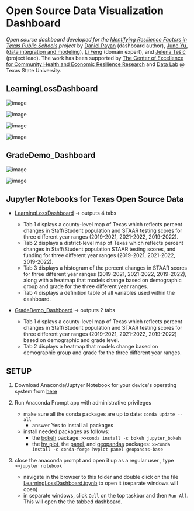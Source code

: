 # Open Source Data Visualization Dashboard


_Open source dashboard developed for the [Identifying Resilience Factors in Texas Public Schools](2022Fall-CHERR-Poster.pdf) project_  by [Daniel Payan](https://github.com/danielpayan13) (dashboard author), [June Yu](https://j-y-yu.github.io/), ([data integration and modeling](https://github.com/DataLab12/educationDataScience)), [Li Feng](https://lifeng.wp.txstate.edu/) (domain expert), and [Jelena Tešić](jtesic.github.io) (project lead). The work has been supported by [The Center of Excellence for Community Health and Economic Resilience Research](https://www.cherr.txst.edu/) and [Data Lab](https://DataLab12.github.io) @ Texas State University.

## LearningLossDashboard

![image](https://media.git.txstate.edu/user/1705/files/151fb0a6-9e9e-4cf5-8397-43c78586660a)

![image](https://media.git.txstate.edu/user/1705/files/e8271a6a-d2cd-4438-88a6-1c10a6e441d0)

![image](https://media.git.txstate.edu/user/1705/files/0e2cfb72-54e2-43b6-b639-5751b341e899)

![image](https://media.git.txstate.edu/user/1705/files/c2ea0a3d-74fc-4300-920f-d9d5d145329c)

## GradeDemo_Dashboard

![image](https://user-images.githubusercontent.com/87658834/232095006-7e8f919c-3850-43f1-ba08-db4ac3556649.png)

![image](https://user-images.githubusercontent.com/87658834/232095291-d288a16c-e0bc-48d6-a306-2cc70c996539.png)




## Jupyter Notebooks for Texas Open Source Data
* [LearningLossDashboard](LearningLossDashboard.ipynb) -> outputs 4 tabs
    * Tab 1 displays a county-level map of Texas which reflects percent changes in Staff/Student population and STAAR testing scores for three different year ranges (2019-2021, 2021-2022, 2019-2022).
    * Tab 2 displays a district-level map of Texas which reflects percent changes in Staff/Student population STAAR testing scores, and funding for three different year ranges (2019-2021, 2021-2022, 2019-2022).
    * Tab 3 displays a histogram of the percent changes in STAAR scores for three different year ranges (2019-2021, 2021-2022, 2019-2022), along with a heatmap that models change based on demographic group and grade for the three different year ranges.
    * Tab 4 displays a definition table of all variables used within the dashboard.
 
* [GradeDemo_Dashboard](GradeDemo_Dashboard.ipynb) -> outputs 2 tabs
    * Tab 1 displays a county-level map of Texas which reflects percent changes in Staff/Student population and STAAR testing scores for three different year ranges (2019-2021, 2021-2022, 2019-2022) based on demographic and grade level.
    * Tab 2 displays a heatmap that models change based on demographic group and grade for the three different year ranges.

## SETUP
  1. Download Anaconda/Juptyer Notebook for your device's operating system from [here](https://www.anaconda.com/products/distribution#Downloads)
  2. Run Anaconda Prompt app with administrative privileges
     * make sure all the conda packages are up to date: ```conda update --all```
       * answer Yes to install all packages   
     * install needed packages as follows: 
       * the [bokeh](https://anaconda.org/bokeh/jupyter_bokeh) package: ```>>conda install -c bokeh jupyter_bokeh```
       * the [hv_plot](https://anaconda.org/conda-forge/hvplot), the [panel](https://anaconda.org/conda-forge/panel), and [geopandas](https://anaconda.org/conda-forge/geopandas-base) packages: ```>>conda install -c conda-forge hvplot panel geopandas-base```

  3. close the anaconda prompt and open it up as a regular user , type ```>>jupyter notebook```
     * navigate in the browser to this folder and double click on the file [LearningLossDashboard.ipynb](LearningLossDashboard.ipynb) to open it (separate windows will open)
     * in separate windows, click `Cell` on the top taskbar and then `Run All`. This will open the the tabbed dashboard.
